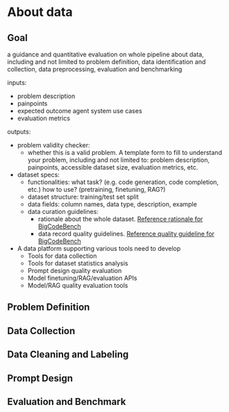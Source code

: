 # About data

## Goal

a guidance and quantitative evaluation on whole pipeline about data, including and not limited to problem definition, data identification and collection, data preprocessing, evaluation and benchmarking

inputs:
- problem description
- painpoints
- expected outcome agent system use cases
- evaluation metrics

outputs:
- problem validity checker: 
  - whether this is a valid problem. A template form to fill to understand your problem, including and not limited to: problem description, painpoints, accessible dataset size, evaluation metrics, etc.
- dataset specs: 
  - functionalities: what task? (e.g. code generation, code completion, etc.) how to use? (pretraining, finetuning, RAG?)
  - dataset structure: training/test set split
  - data fields: column names, data type, description, example
  - data curation guidelines: 
    - rationale about the whole dataset. [Reference rationale for BigCodeBench](https://huggingface.co/datasets/bigcode/bigcodebench)
    - data record quality guidelines. [Reference quality guideline for BigCodeBench](https://docs.google.com/document/d/1zgMSoZKL6Z3gWw7n0pvrvhCbTOsPhWb7AD3hORQrs8g/edit?pli=1&tab=t.0#heading=h.nsqdtn3mz8cp)
- A data platform supporting various tools need to develop
  - Tools for data collection
  - Tools for dataset statistics analysis
  - Prompt design quality evaluation
  - Model finetuning/RAG/evaluation APIs
  - Model/RAG quality evaluation tools

## Problem Definition

## Data Collection

## Data Cleaning and Labeling

## Prompt Design

## Evaluation and Benchmark

